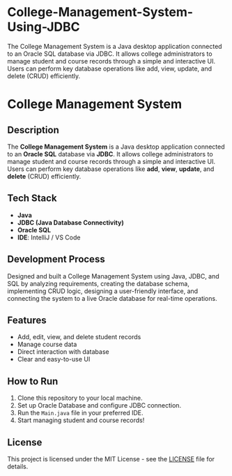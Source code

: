 # College-Management-System-Using-JDBC
The College Management System is a Java desktop application connected to an Oracle SQL database via JDBC. It allows college administrators to manage student and course records through a simple and interactive UI. Users can perform key database operations like add, view, update, and delete (CRUD) efficiently.
# College Management System

## Description  
The **College Management System** is a Java desktop application connected to an **Oracle SQL** database via **JDBC**. It allows college administrators to manage student and course records through a simple and interactive UI. Users can perform key database operations like **add**, **view**, **update**, and **delete** (CRUD) efficiently.

## Tech Stack  
- **Java**  
- **JDBC (Java Database Connectivity)**  
- **Oracle SQL**  
- **IDE**: IntelliJ / VS Code  

## Development Process  
Designed and built a College Management System using Java, JDBC, and SQL by analyzing requirements, creating the database schema, implementing CRUD logic, designing a user-friendly interface, and connecting the system to a live Oracle database for real-time operations.

## Features  
- Add, edit, view, and delete student records  
- Manage course data  
- Direct interaction with database  
- Clear and easy-to-use UI  

## How to Run  
1. Clone this repository to your local machine.  
2. Set up Oracle Database and configure JDBC connection.  
3. Run the `Main.java` file in your preferred IDE.  
4. Start managing student and course records!

## License  
This project is licensed under the MIT License - see the [LICENSE](LICENSE) file for details.
